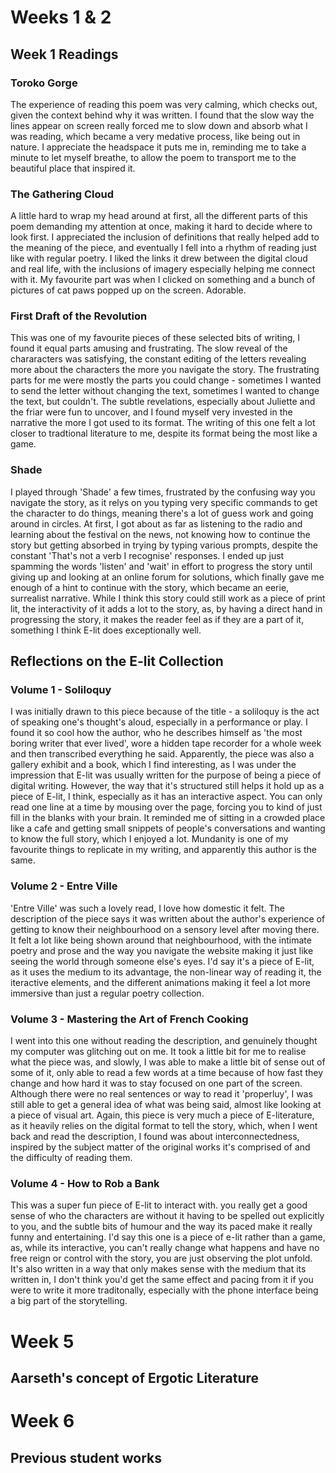 # Weeks 1 & 2
## Week 1 Readings
### Toroko Gorge
The experience of reading this poem was very calming, which checks out, given the context behind why it was written. I found that the slow way the lines appear on screen really forced me to slow down and absorb what I was reading, which became a very medative process, like being out in nature. I appreciate the headspace it puts me in, reminding me to take a minute to let myself breathe, to allow the poem to transport me to the beautiful place that inspired it.

### The Gathering Cloud
A little hard to wrap my head around at first, all the different parts of this poem demanding my attention at once, making it hard to decide where to look first. I appreciated the inclusion of definitions that really helped add to the meaning of the piece, and eventually I fell into a rhythm of reading just like with regular poetry. I liked the links it drew between the digital cloud and real life, with the inclusions of imagery especially helping me connect with it. My favourite part was when I clicked on something and a bunch of pictures of cat paws popped up on the screen. Adorable.

### First Draft of the Revolution
This was one of my favourite pieces of these selected bits of writing, I found it equal parts amusing and frustrating. The slow reveal of the chararacters was satisfying, the constant editing of the letters revealing more about the characters the more you navigate the story. The frustrating parts for me were mostly the parts you could change - sometimes I wanted to send the letter without changing the text, sometimes I wanted to change the text, but couldn't. The subtle revelations, especially about Juliette and the friar were fun to uncover, and I found myself very invested in the narrative the more I got used to its format. The writing of this one felt a lot closer to tradtional literature to me, despite its format being the most like a game.

### Shade
I played through 'Shade' a few times, frustrated by the confusing way you navigate the story, as it relys on you typing very specific commands to get the character to do things, meaning there's a lot of guess work and going around in circles. At first, I got about as far as listening to the radio and learning about the festival on the news, not knowing how to continue the story but getting absorbed in trying by typing various prompts, despite the constant 'That's not a verb I recognise' responses. I ended up just spamming the words 'listen' and 'wait' in effort to progress the story until giving up and looking at an online forum for solutions, which finally gave me enough of a hint to continue with the story, which became an eerie, surrealist narrative. While I think this story could still work as a piece of print lit, the interactivity of it adds a lot to the story, as, by having a direct hand in progressing the story, it makes the reader feel as if they are a part of it, something I think E-lit does exceptionally well.

## Reflections on the E-lit Collection
### Volume 1 - Soliloquy
I was initially drawn to this piece because of the title - a soliloquy is the act of speaking one's thought's aloud, especially in a performance or play. I found it so cool how the author, who he describes himself as 'the most boring writer that ever lived', wore a hidden tape recorder for a whole week and then transcribed everything he said. Apparently, the piece was also a gallery exhibit and a book, which I find interesting, as I was under the impression that E-lit was usually written for the purpose of being a piece of digital writing. However, the way that it's structured still helps it hold up as a piece of E-lit, I think, especially as it has an interactive aspect. You can only read one line at a time by mousing over the page, forcing you to kind of just fill in the blanks with your brain. It reminded me of sitting in a crowded place like a cafe and getting small snippets of people's conversations and wanting to know the full story, which I enjoyed a lot. Mundanity is one of my favourite things to replicate in my writing, and apparently this author is the same.
### Volume 2 - Entre Ville
'Entre Ville' was such a lovely read, I love how domestic it felt. The description of the piece says it was written about the author's experience of getting to know their neighbourhood on a sensory level after moving there. It felt a lot like being shown around that neighbourhood, with the intimate poetry and prose and the way you navigate the website making it just like seeing the world through someone else's eyes. I'd say it's a piece of E-lit, as it uses the medium to its advantage, the non-linear way of reading it, the iteractive elements, and the different animations making it feel a lot more immersive than just a regular poetry collection. 
### Volume 3 - Mastering the Art of French Cooking 
I went into this one without reading the description, and genuinely thought my computer was glitching out on me. It took a little bit for me to realise what the piece was, and slowly, I was able to make a little bit of sense out of some of it, only able to read a few words at a time because of how fast they change and how hard it was to stay focused on one part of the screen. Although there were no real sentences or way to read it 'properluy', I was still able to get a general idea of what was being said, almost like looking at a piece of visual art. Again, this piece is very much a piece of E-literature, as it heavily relies on the digital format to tell the story, which, when I went back and read the description, I found was about interconnectedness, inspired by the subject matter of the original works it's comprised of and the difficulty of reading them.
### Volume 4  - How to Rob a Bank
This was a super fun piece of E-lit to interact with. you really get a good sense of who the characters are without it having to be spelled out explicitly to you, and the subtle bits of humour and the way its paced make it really funny and entertaining. I'd say this one is a piece of e-lit rather than a game, as, while its interactive, you can't really change what happens and have no free reign or control with the story, you are just observing the plot unfold. It's also written in a way that only makes sense with the medium that its written in, I don't think you'd get the same effect and pacing from it if you were to write it more traditonally, especially with the phone interface being a big part of the storytelling. 

# Week 5 
## Aarseth's concept of Ergotic Literature

# Week 6 
## Previous student works
